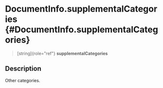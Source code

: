 DocumentInfo.supplementalCategories {#DocumentInfo.supplementalCategories}
===================================

> [string]{role="ref"} **supplementalCategories**

Description
-----------

Other categories.
